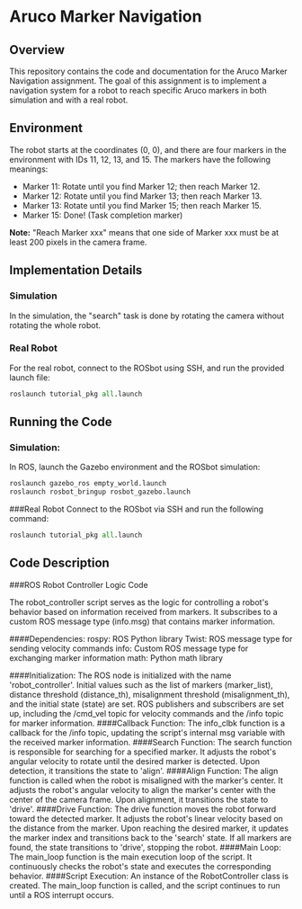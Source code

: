 # Aruco Marker Navigation

## Overview
This repository contains the code and documentation for the Aruco Marker Navigation assignment. The goal of this assignment is to implement a navigation system for a robot to reach specific Aruco markers in both simulation and with a real robot.

## Environment
The robot starts at the coordinates (0, 0), and there are four markers in the environment with IDs 11, 12, 13, and 15. The markers have the following meanings:
- Marker 11: Rotate until you find Marker 12; then reach Marker 12.
- Marker 12: Rotate until you find Marker 13; then reach Marker 13.
- Marker 13: Rotate until you find Marker 15; then reach Marker 15.
- Marker 15: Done! (Task completion marker)

**Note:** "Reach Marker xxx" means that one side of Marker xxx must be at least 200 pixels in the camera frame.

## Implementation Details

### Simulation
In the simulation, the "search" task is done by rotating the camera without rotating the whole robot.

### Real Robot
For the real robot, connect to the ROSbot using SSH, and run the provided launch file:

```python
roslaunch tutorial_pkg all.launch

```
## Running the Code
### Simulation:
In ROS, launch the Gazebo environment and the ROSbot simulation:

```python
roslaunch gazebo_ros empty_world.launch
roslaunch rosbot_bringup rosbot_gazebo.launch
```

###Real Robot
Connect to the ROSbot via SSH and run the following command:
```python
roslaunch tutorial_pkg all.launch
```

## Code Description
###ROS Robot Controller Logic Code

The robot_controller script serves as the logic for controlling a robot's behavior based on information received from markers. It subscribes to a custom ROS message type (info.msg) that contains marker information.

####Dependencies:
rospy: ROS Python library
Twist: ROS message type for sending velocity commands
info: Custom ROS message type for exchanging marker information
math: Python math library

####Initialization:
The ROS node is initialized with the name 'robot_controller'.
Initial values such as the list of markers (marker_list), distance threshold (distance_th), misalignment threshold (misalignment_th), and the initial state (state) are set.
ROS publishers and subscribers are set up, including the /cmd_vel topic for velocity commands and the /info topic for marker information.
####Callback Function:
The info_clbk function is a callback for the /info topic, updating the script's internal msg variable with the received marker information.
####Search Function:
The search function is responsible for searching for a specified marker.
It adjusts the robot's angular velocity to rotate until the desired marker is detected.
Upon detection, it transitions the state to 'align'.
####Align Function:
The align function is called when the robot is misaligned with the marker's center.
It adjusts the robot's angular velocity to align the marker's center with the center of the camera frame.
Upon alignment, it transitions the state to 'drive'.
####Drive Function:
The drive function moves the robot forward toward the detected marker.
It adjusts the robot's linear velocity based on the distance from the marker.
Upon reaching the desired marker, it updates the marker index and transitions back to the 'search' state.
If all markers are found, the state transitions to 'drive', stopping the robot.
####Main Loop:
The main_loop function is the main execution loop of the script.
It continuously checks the robot's state and executes the corresponding behavior.
####Script Execution:
An instance of the RobotController class is created.
The main_loop function is called, and the script continues to run until a ROS interrupt occurs.

